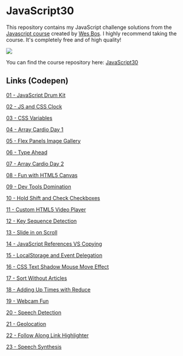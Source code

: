 # JavaScript30

This repository contains my JavaScript challenge solutions from the [Javascript course](https://javascript30.com) created by [Wes Bos](https://github.com/wesbos). I highly recommend taking the course. It's completely free and of high quality!

![](https://javascript30.com/images/JS3-social-share.png)

You can find the course repository here: [JavaScript30](https://github.com/wesbos/JavaScript30)

## Links (Codepen)

[01 - JavaScript Drum Kit](https://codepen.io/jhow_/pen/OJGQPEO)

[02 - JS and CSS Clock](https://codepen.io/jhow_/pen/ZEZxMdV)

[03 - CSS Variables](https://codepen.io/jhow_/pen/BaExRdJ)

[04 - Array Cardio Day 1](https://codepen.io/jhow_/pen/eYorPKw)

[05 - Flex Panels Image Gallery](https://codepen.io/jhow_/pen/WNWyeNZ)

[06 - Type Ahead](https://codepen.io/jhow_/pen/OJGBryv)

[07 - Array Cardio Day 2](https://codepen.io/jhow_/pen/BaEqMKX)

[08 - Fun with HTML5 Canvas](https://codepen.io/jhow_/pen/XWQyagJ)

[09 - Dev Tools Domination](https://codepen.io/jhow_/pen/mdgayxB)

[10 - Hold Shift and Check Checkboxes](https://codepen.io/jhow_/pen/WNWPQLj)

[11 - Custom HTML5 Video Player](https://codepen.io/jhow_/pen/YzMMMPd)

[12 - Key Sequence Detection](https://codepen.io/jhow_/pen/YzMbZQg)

[13 - Slide in on Scroll](https://codepen.io/jhow_/pen/LYvKgyo)

[14 - JavaScript References VS Copying](https://codepen.io/jhow_/pen/oNOrQLL)

[15 - LocalStorage and Event Delegation](https://codepen.io/jhow_/pen/vYMoLdV)

[16 - CSS Text Shadow Mouse Move Effect](https://codepen.io/jhow_/pen/zYQOzEQ)

[17 - Sort Without Articles](https://codepen.io/jhow_/pen/XWwrVNm)

[18 - Adding Up Times with Reduce](https://codepen.io/jhow_/pen/bGyNByd)

[19 - Webcam Fun](https://codepen.io/jhow_/pen/qBGObrz)

[20 - Speech Detection](https://codepen.io/jhow_/pen/PovPdqP)

[21 - Geolocation](https://codepen.io/jhow_/pen/gOJadmP)

[22 - Follow Along Link Highlighter](https://codepen.io/jhow_/pen/oNRLzRV)

[23 - Speech Synthesis](https://codepen.io/jhow_/pen/zYQBwLX)
